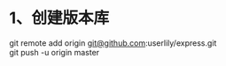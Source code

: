 # 1、创建版本库    
 git remote add origin git@github.com:userlily/express.git
 <br/>
 git push -u origin master
